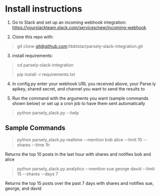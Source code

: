 # Install instructions

1. Go to Slack and set up an incoming webhook integration:
https://yourslackteam.slack.com/services/new/incoming-webhook

2. Clone this repo with:
> git clone git@github.com:hbbtstar/parsely-slack-integration.git

3. install requirements:
> cd parsely-slack-integration
>
> pip install -r requirements.txt

4. In config.py enter your webhook URL you received above, your Parse.ly apikey, shared secret, and channel you want to send the results to

5. Run the command with the arguments you want (sample commands shown below) or set up a cron job to have them sent automatically
> python parsely_slack.py --help


## Sample Commands
> python parsely_slack.py realtime --mention bob alice --limit 10 --shares --time 1h

Returns the top 10 posts in the last hour with shares and notifies bob and alice

> python parsely_slack.py analytics --mention sue george david --limit 15 --shares --days 7

Returns the top 15 posts over the past 7 days with shares and notifies sue, george, and david

